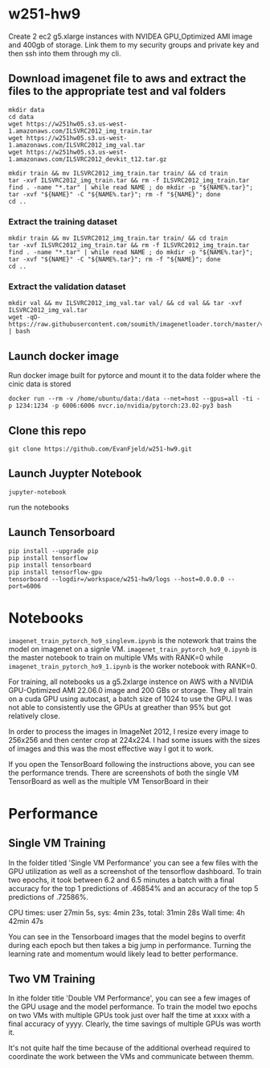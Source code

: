 # w251-hw9

Create 2 ec2 g5.xlarge instances with NVIDEA GPU_Optimized AMI image and 400gb of storage. Link them to my security groups and private key and then ssh into them through my cli.

## Download imagenet file to aws and extract the files to the appropriate test and val folders
```
mkdir data
cd data
wget https://w251hw05.s3.us-west-1.amazonaws.com/ILSVRC2012_img_train.tar
wget https://w251hw05.s3.us-west-1.amazonaws.com/ILSVRC2012_img_val.tar
wget https://w251hw05.s3.us-west-1.amazonaws.com/ILSVRC2012_devkit_t12.tar.gz

mkdir train && mv ILSVRC2012_img_train.tar train/ && cd train
tar -xvf ILSVRC2012_img_train.tar && rm -f ILSVRC2012_img_train.tar
find . -name "*.tar" | while read NAME ; do mkdir -p "${NAME%.tar}"; tar -xvf "${NAME}" -C "${NAME%.tar}"; rm -f "${NAME}"; done
cd ..
```

### Extract the training dataset
```
mkdir train && mv ILSVRC2012_img_train.tar train/ && cd train
tar -xvf ILSVRC2012_img_train.tar && rm -f ILSVRC2012_img_train.tar
find . -name "*.tar" | while read NAME ; do mkdir -p "${NAME%.tar}"; tar -xvf "${NAME}" -C "${NAME%.tar}"; rm -f "${NAME}"; done
cd ..
```

### Extract the validation dataset
```
mkdir val && mv ILSVRC2012_img_val.tar val/ && cd val && tar -xvf ILSVRC2012_img_val.tar
wget -qO- https://raw.githubusercontent.com/soumith/imagenetloader.torch/master/valprep.sh | bash
```

## Launch docker image
Run docker image built for pytorce and mount it to the data folder where the cinic data is stored
```
docker run --rm -v /home/ubuntu/data:/data --net=host --gpus=all -ti -p 1234:1234 -p 6006:6006 nvcr.io/nvidia/pytorch:23.02-py3 bash
```

## Clone this repo
```
git clone https://github.com/EvanFjeld/w251-hw9.git
```

## Launch Juypter Notebook
```
jupyter-notebook
```
run the notebooks

## Launch Tensorboard
```
pip install --upgrade pip
pip install tensorflow
pip install tensorboard
pip install tensorflow-gpu
tensorboard --logdir=/workspace/w251-hw9/logs --host=0.0.0.0 --port=6006
```

# Notebooks
```imagenet_train_pytorch_ho9_singlevm.ipynb``` is the notework that trains the model on imagenet on a signle VM. ```imagenet_train_pytorch_ho9_0.ipynb``` is the master notebook to train on multiple VMs with RANK=0 while ```imagenet_train_pytorch_ho9_1.ipynb``` is the worker notebook with RANK=0.

For training, all notebooks us a g5.2xlarge instence on AWS with a NVIDIA GPU-Optimized AMI 22.06.0 image and 200 GBs or storage. They all train on a cuda GPU using autocast, a batch size of 1024 to use the GPU. I was not able to consistently use the GPUs at greather than 95% but got relatively close. 

In order to process the images in ImageNet 2012, I resize every image to 256x256 and then center crop at 224x224. I had some issues with the sizes of images and this was the most effective way I got it to work. 

If you open the TensorBoard following the instructions above, you can see the performance trends. There are screenshots of both the single VM TensorBoard as well as the multiple VM TensorBoard in their 

# Performance

## Single VM Training
In the folder titled 'Single VM Performance' you can see a few files with the GPU utilization as well as a screenshot of the tensorflow dashboard. To train two epochs, it took between 6.2 and 6.5 minutes a batch with a final accuracy for the top 1 predictions of .46854% and an accuracy of the top 5 predictions of .72586%. 

CPU times: user 27min 5s, sys: 4min 23s, total: 31min 28s
Wall time: 4h 42min 47s

You can see in the Tensorboard images that the model begins to overfit during each epoch but then takes a big jump in performance. Turning the learning rate and momentum would likely lead to better performance. 

## Two VM Training
In ithe folder title 'Double VM Performance', you can see a few images of the GPU usage and the model performance. To train the model two epochs on two VMs with multiple GPUs took just over half the time at xxxx with a final accuracy of yyyy. Clearly, the time savings of multiple GPUs was worth it. 

It's not quite half the time because of the additional overhead required to coordinate the work between the VMs and communicate between themm. 
